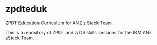 # zpdteduk
ZPDT Education Curriculum for ANZ z Stack Team

This is a repository of ZPDT and z/OS skills sessions for the IBM ANZ zStack Team.
